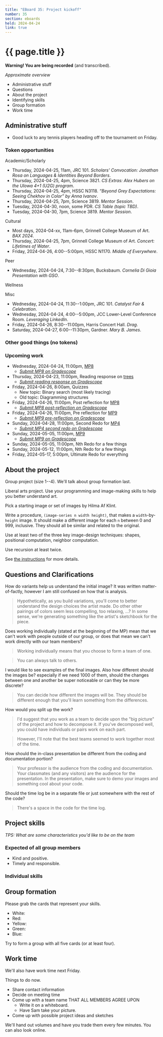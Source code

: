```yaml
---
title: "EBoard 35: Project kickoff"
number: 35
section: eboards
held: 2024-04-24
link: true
---
```

# {{ page.title }}

**Warning! You are being recorded** (and transcribed). 

_Approximate overview_

* Administrative stuff
* Questions
* About the project
* Identifying skills
* Group formation
* Work time

Administrative stuff
--------------------

* Good luck to any tennis players heading off to the tournament on Friday.

### Token opportunities

Academic/Scholarly

* Thursday, 2024-04-25, 11am, JRC 101.
  _Scholars' Convocation: Jonathan Rosa on Languages & Identities Beyond Borders_.
* Thursday, 2024-04-25, 4pm, Science 3821.
  _CS Extras: Alex Hubers on the UIowa 4+1 (U2G) program_.
* Thursday, 2024-04-25, 4pm, HSSC N3118.
  _“Beyond Grey Expectations: Seeing Chekhov in Color” by Anna Ivanov_.
* Thursday, 2024-04-25, 7pm, Science 3819.
  _Mentor Session_.
* Tuesday, 2024-04-30, noon, some PDR.
  _CS Table (topic TBD)_.
* Tuesday, 2024-04-30, 7pm, Science 3819.
  _Mentor Session_.

Cultural

* Most days, 2024-04-xx, 11am-6pm, Grinnell College Museum of Art.
  _BAX 2024_.
* Thursday, 2024-04-25, 7pm, Grinnell College Museum of Art.
  _Concert: Lifetimes of Water_.
* Friday, 2024-04-26, 4:00--5:00pm, HSSC N1170.
  _Middle of Everywhere_.

Peer

* Wednesday, 2024-04-24, 7:30--8:30pm, Bucksbaum.
  _Cornelia Di Gioia Presentation with GSO_.

Wellness

Misc

* Wednesday, 2024-04-24, 11:30--1:00pm, JRC 101.
  _Catalyst Fair & Celebration_.
* Wednesday, 2024-04-24, 4:00--5:00pm, JCC Lower-Level Conference Room.
  _Leveraging LinkedIn_.
* Friday, 2024-04-26, 8:30--11:00pm, Harris Concert Hall.
  _Drag_.
* Saturday, 2024-04-27, 6:00--11:30pm, Gardner.
  _Mary B. James_.

### Other good things (no tokens)

### Upcoming work

* Wednesday, 2024-04-24, 11:00pm, [MP8](../mps/mp08)
    * [_Submit MP8 on Gradescope_](https://www.gradescope.com/courses/690100/assignments/4371686)
* Thursday, 2024-04-23, 11:00pm, Reading response on [trees](../readings/trees_ex)
    * [_Submit reading response on Gradescope_](https://www.gradescope.com/courses/690100/assignments/4402646)
* Friday, 2024-04-26, 8:00am, Quizzes
    * New topic: Binary search (most likely tracing)
    * Old topic: Diagramming structures
* Friday, 2024-04-26, 11:00pm, Post reflection for [MP8](../mps/mp08)
    * [_Submit MP8 post-reflection on Gradescope_](https://www.gradescope.com/courses/690100/assignments/4371689)
* Friday, 2024-04-26, 11:00pm, Pre reflection for [MP9](../mps/mp09)
    * [_Submit MP9 pre-reflection on Gradescope_](https://www.gradescope.com/courses/690100/assignments/4392328)
* Sunday, 2024-04-28, 11:00pm, Second Redo for [MP4](../mps/mp04)
    * [_Submit MP4 second redo on Gradescope_](https://www.gradescope.com/courses/690100/assignments/4367977)
* Sunday, 2024-05-05, 11:00pm, [MP9](../mps/mp09)
    * [_Submit MP9 on Gradescope_](https://www.gradescope.com/courses/690100/assignments/4402651)
* Sunday, 2024-05-05, 11:00pm, Nth Redo for a few things
* Sunday, 2024-05-12, 11:00pm, Nth Redo for a few things
* Friday, 2024-05-17, 5:00pm, Ultimate Redo for everything

About the project
-----------------

Group project (size 1--4).  We'll talk about group formation last. 

Liberal arts project.  Use your programming and image-making skills
to help you better understand art.

Pick a starting image or set of images by Hilma Af Klint.

Write a procedure, `(image-series n width height)`, that makes a
`width`-by-`height` image.  It should make a different image for each
`n` between 0 and 999, inclusive.  They should all be similar and
related to the original.

Use at least two of the three key image-design techniques: shapes,
positional computation, neighbor computation.

Use recursion at least twice.

See [the instructions](../mps/mp09) for more details.

Questions and Clarifications
----------------------------

How do variants help us understand the initial image? It was written
matter-of-factly, however I am still confused on how that is analysis.

> Hypothetically, as you build variations, you'll come to better understand
  the design choices the artist made. Do other other pairings of colors
  seem less compelling, too relaxing, ...? In some sense, we're 
  generating something like the artist's sketchbook for the piece.

Does working individually (stated at the beginning of the MP) mean
that we can't work with people outside of our group, or does that
mean we can't work directly with our team members?

> Working individually means that you choose to form a team of one.

> You can always talk to others.

I would like to see examples of the final images. Also how different
should the images be? especially if we need 1000 of them, should
the changes between one and another be super noticeable or can they
be more discrete?

> You can decide how different the images will be. They should be
  different enough that you'll learn something from the differences.

How would you split up the work?

> I'd suggest that you work as a team to decide upon the "big picture"
  of the project and how to decompose it. If you've decomposed well,
  you could have individuals or pairs work on each part. 

> However, I'll note that the best teams seemed to work together
  most of the time.

How should the in-class presentation be different from the coding
and documentation portion?

> Your professor is the audience from the coding and documentation.
  Your classmates (and any visitors) are the audience for the presentation.
  In the presentation, make sure to demo your images and something
  cool about your code.

Should the time log be in a separate file or just somewhere with
the rest of the code?

> There's a space in the code for the time log.

Project skills
--------------

_TPS: What are some characteristics you'd like to be on the team_

### Expected of all group members

* Kind and positive.
* Timely and responsible.

### Individual skills

Group formation
---------------

Please grab the cards that represent your skills.

* White:
* Red:
* Yellow:
* Green: 
* Blue:

Try to form a group with all five cards (or at least four).

Work time
---------

We'll also have work time next Friday.

Things to do now.

* Share contact information
* Decide on meeting time
* Come up with a team name THAT ALL MEMBERS AGREE UPON
    * Write it on a whiteboard.
    * Have Sam take your picture.
* Come up with possible project ideas and sketches

We'll hand out volumes and have you trade them every few minutes.
You can also look online.

